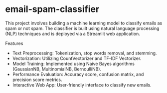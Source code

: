 # email-spam-classifier
This project involves building a machine learning model to classify emails as spam or not spam. The classifier is built using natural language processing (NLP) techniques and is deployed via a Streamlit web application.

Features
* Text Preprocessing: Tokenization, stop words removal, and stemming.
* Vectorization: Utilizing CountVectorizer and TF-IDF Vectorizer.
* Model Training: Implemented using Naive Bayes algorithms (GaussianNB, MultinomialNB, BernoulliNB).
* Performance Evaluation: Accuracy score, confusion matrix, and precision score metrics.
* Interactive Web App: User-friendly interface to classify new emails.
